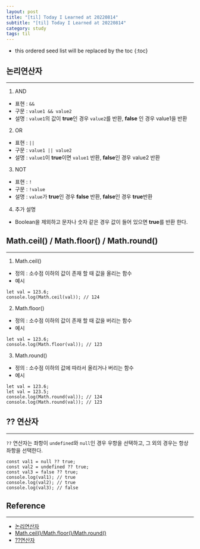 ```yaml
---
layout: post
title: "[til] Today I Learned at 20220814"
subtitle: "[til] Today I Learned at 20220814"
category: study
tags: til
---
```


- this ordered seed list will be replaced by the toc
  {:toc}

## 논리연산자

---

1. AND

- 표현 : `&&`
- 구문 : `value1 && value2`
- 설명 : `value1`의 값이 **true**인 경우 `value2`를 반환, **false** 인 경우 value1을 반환

2. OR

- 표현 : `||`
- 구문 : `value1 || value2`
- 설명 : `value1`이 **true**이면 `value1` 반환, **false**인 경우 value2 반환

3. NOT

- 표현 : `!`
- 구문 : `!value`
- 설명 : `value`가 **true**인 경우 **false** 반환, **false**인 경우 **true**반환

4. 추가 설명

- Boolean을 제외하고 문자나 숫자 같은 경우 값이 들어 있으면 **true**를 반환 한다.

## Math.ceil() / Math.floor() / Math.round()

---

1. Math.ceil()

- 정의 : 소수점 이하의 값이 존재 할 때 값을 올리는 함수
- 예시

```
let val = 123.6;
console.log(Math.ceil(val)); // 124
```

2. Math.floor()

- 정의 : 소수점 이하의 값이 존재 할 때 값을 버리는 함수
- 예시

```
let val = 123.6;
console.log(Math.floor(val)); // 123
```

3. Math.round()

- 정의 : 소수점 이하의 값에 따라서 올리거나 버리는 함수
- 예시

```
let val = 123.6;
let val = 123.5;
console.log(Math.round(val)); // 124
console.log(Math.round(val)); // 123
```

## ?? 연산자

---

`??` 연산자는 좌항이 `undefined`와 `null`인 경우 우항을 선택하고, 그 외의 경우는 항상 좌항을 선택한다.

```
const val1 = null ?? true;
const val2 = undefined ?? true;
const val3 = false ?? true;
console.log(val1); // true
console.log(val2); // true
console.log(val3); // false
```

## Reference

---

- [논리연산자](https://html6.tistory.com/424)
- [Math.ceil()/Math.floor()/Math.round()](https://m.blog.naver.com/PostView.naver?isHttpsRedirect=true&blogId=diceworld&logNo=220174711730)
- [??연산자](https://www.daleseo.com/js-nullish-coalescing/)
